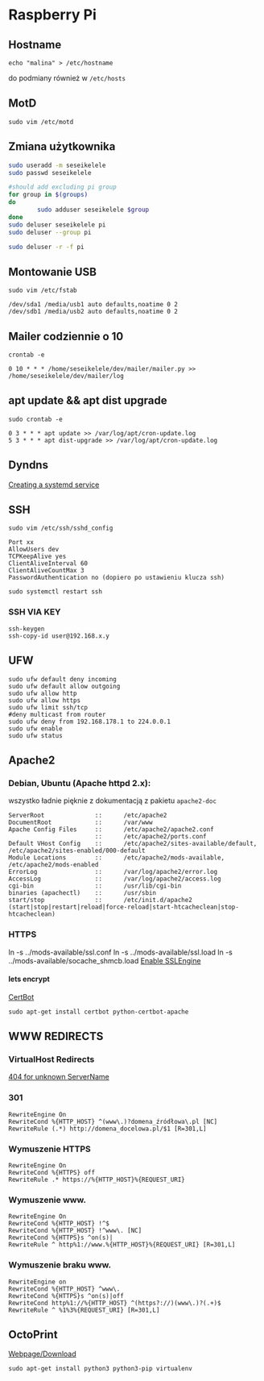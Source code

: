 # Raspberry Pi

## Hostname
```
echo "malina" > /etc/hostname
```

do podmiany również w `/etc/hosts`

## MotD
```
sudo vim /etc/motd
```

## Zmiana użytkownika
```bash
sudo useradd -m seseikelele
sudo passwd seseikelele

#should add excluding pi group
for group in $(groups)
do
        sudo adduser seseikelele $group
done
sudo deluser seseikelele pi
sudo deluser --group pi

sudo deluser -r -f pi
```

## Montowanie USB
`sudo vim /etc/fstab`
```
/dev/sda1 /media/usb1 auto defaults,noatime 0 2
/dev/sdb1 /media/usb2 auto defaults,noatime 0 2
```

## Mailer codziennie o 10
`crontab -e`
```
0 10 * * * /home/seseikelele/dev/mailer/mailer.py >> /home/seseikelele/dev/mailer/log
```

## apt update && apt dist upgrade
`sudo crontab -e`
```
0 3 * * * apt update >> /var/log/apt/cron-update.log
5 3 * * * apt dist-upgrade >> /var/log/apt/cron-update.log
```

## Dyndns
[Creating a systemd service](https://medium.com/@benmorel/creating-a-linux-service-with-systemd-611b5c8b91d6)

## SSH
`sudo vim /etc/ssh/sshd_config`

```
Port xx
AllowUsers dev
TCPKeepAlive yes
ClientAliveInterval 60
ClientAliveCountMax 3
PasswordAuthentication no (dopiero po ustawieniu klucza ssh)
```

`sudo systemctl restart ssh`

### SSH VIA KEY
```
ssh-keygen
ssh-copy-id user@192.168.x.y
```

## UFW
```
sudo ufw default deny incoming
sudo ufw default allow outgoing
sudo ufw allow http
sudo ufw allow https
sudo ufw limit ssh/tcp
#deny multicast from router
sudo ufw deny from 192.168.178.1 to 224.0.0.1
sudo ufw enable
sudo ufw status
```

## Apache2
### Debian, Ubuntu (Apache httpd 2.x):
wszystko ładnie pięknie z dokumentacją z pakietu `apache2-doc`
```
ServerRoot              ::      /etc/apache2
DocumentRoot            ::      /var/www
Apache Config Files     ::      /etc/apache2/apache2.conf
                        ::      /etc/apache2/ports.conf
Default VHost Config    ::      /etc/apache2/sites-available/default, /etc/apache2/sites-enabled/000-default
Module Locations        ::      /etc/apache2/mods-available, /etc/apache2/mods-enabled
ErrorLog                ::      /var/log/apache2/error.log
AccessLog               ::      /var/log/apache2/access.log
cgi-bin                 ::      /usr/lib/cgi-bin
binaries (apachectl)    ::      /usr/sbin
start/stop              ::      /etc/init.d/apache2 (start|stop|restart|reload|force-reload|start-htcacheclean|stop-htcacheclean)
```
### HTTPS
ln -s ../mods-available/ssl.conf
ln -s ../mods-available/ssl.load
ln -s ../mods-available/socache_shmcb.load
[Enable SSLEngine](https://httpd.apache.org/docs/2.4/ssl/ssl_howto.html)

#### lets encrypt
[CertBot](https://certbot.eff.org/lets-encrypt/debianbuster-apache)

`sudo apt-get install certbot python-certbot-apache`

## WWW REDIRECTS
### VirtualHost Redirects
[404 for unknown ServerName](https://serverfault.com/questions/231438/how-do-i-configure-the-default-virtual-host-return-a-404-header-in-apache)
### 301
```
RewriteEngine On
RewriteCond %{HTTP_HOST} ^(www\.)?domena_źródłowa\.pl [NC]
RewriteRule (.*) http://domena_docelowa.pl/$1 [R=301,L]
```

### Wymuszenie HTTPS
```
RewriteEngine On
RewriteCond %{HTTPS} off
RewriteRule .* https://%{HTTP_HOST}%{REQUEST_URI}
```

### Wymuszenie www.
```
RewriteEngine On
RewriteCond %{HTTP_HOST} !^$
RewriteCond %{HTTP_HOST} !^www\. [NC]
RewriteCond %{HTTPS}s ^on(s)|
RewriteRule ^ http%1://www.%{HTTP_HOST}%{REQUEST_URI} [R=301,L]
```

### Wymuszenie braku www.
```
RewriteEngine on
RewriteCond %{HTTP_HOST} ^www\.
RewriteCond %{HTTPS}s ^on(s)|off
RewriteCond http%1://%{HTTP_HOST} ^(https?://)(www\.)?(.+)$
RewriteRule ^ %1%3%{REQUEST_URI} [R=301,L]
```

## OctoPrint
[Webpage/Download](https://octoprint.org/download/)

`sudo apt-get install python3 python3-pip virtualenv`
